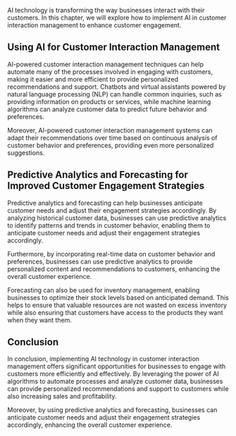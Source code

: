 
AI technology is transforming the way businesses interact with their customers. In this chapter, we will explore how to implement AI in customer interaction management to enhance customer engagement.

Using AI for Customer Interaction Management
--------------------------------------------

AI-powered customer interaction management techniques can help automate many of the processes involved in engaging with customers, making it easier and more efficient to provide personalized recommendations and support. Chatbots and virtual assistants powered by natural language processing (NLP) can handle common inquiries, such as providing information on products or services, while machine learning algorithms can analyze customer data to predict future behavior and preferences.

Moreover, AI-powered customer interaction management systems can adapt their recommendations over time based on continuous analysis of customer behavior and preferences, providing even more personalized suggestions.

Predictive Analytics and Forecasting for Improved Customer Engagement Strategies
--------------------------------------------------------------------------------

Predictive analytics and forecasting can help businesses anticipate customer needs and adjust their engagement strategies accordingly. By analyzing historical customer data, businesses can use predictive analytics to identify patterns and trends in customer behavior, enabling them to anticipate customer needs and adjust their engagement strategies accordingly.

Furthermore, by incorporating real-time data on customer behavior and preferences, businesses can use predictive analytics to provide personalized content and recommendations to customers, enhancing the overall customer experience.

Forecasting can also be used for inventory management, enabling businesses to optimize their stock levels based on anticipated demand. This helps to ensure that valuable resources are not wasted on excess inventory while also ensuring that customers have access to the products they want when they want them.

Conclusion
----------

In conclusion, implementing AI technology in customer interaction management offers significant opportunities for businesses to engage with customers more efficiently and effectively. By leveraging the power of AI algorithms to automate processes and analyze customer data, businesses can provide personalized recommendations and support to customers while also increasing sales and profitability.

Moreover, by using predictive analytics and forecasting, businesses can anticipate customer needs and adjust their engagement strategies accordingly, enhancing the overall customer experience.

